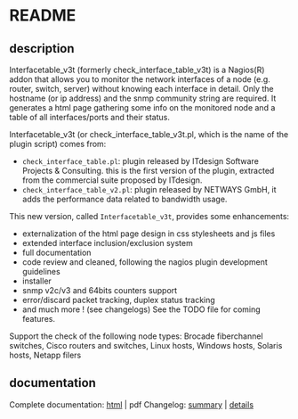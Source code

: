 README
======

description
-----------

Interfacetable_v3t (formerly check_interface_table_v3t) is a Nagios(R) addon 
that allows you to monitor the network interfaces of a node (e.g. router, switch, 
server) without knowing each interface in detail. Only the hostname (or ip address) 
and the snmp community string are required. It generates a html page gathering some 
info on the monitored node and a table of all interfaces/ports and their status.

Interfacetable_v3t (or check_interface_table_v3t.pl, which is the name of the plugin 
script) comes from:
* `check_interface_table.pl`: plugin released by ITdesign Software Projects & Consulting. 
this is the first version of the plugin, extracted from the commercial suite proposed 
by ITdesign.
* `check_interface_table_v2.pl`: plugin released by NETWAYS GmbH, it adds the performance 
data related to bandwidth usage.

This new version, called `Interfacetable_v3t`, provides some enhancements:
* externalization of the html page design in css stylesheets and js files
* extended interface inclusion/exclusion system
* full documentation
* code review and cleaned, following the nagios plugin development guidelines
* installer
* snmp v2c/v3 and 64bits counters support
* error/discard packet tracking, duplex status tracking
* and much more ! (see changelogs)
See the TODO file for coming features.

Support the check of the following node types: Brocade fiberchannel switches, Cisco routers and switches, Linux hosts, Windows hosts, Solaris hosts, Netapp filers

documentation
-------------

Complete documentation: [html](http://www.tontonitch.com/tiki/tiki-index.php?page=Nagios+plugins+-+interfacetable_v3t+-+documentation) | pdf
Changelog: [summary](http://www.tontonitch.com/tiki/tiki-index.php?page=interfacetable_v3t+changelog+-+summary) | [details](http://www.tontonitch.com/tiki/tiki-index.php?page=interfacetable_v3t+changelog+-+details)
